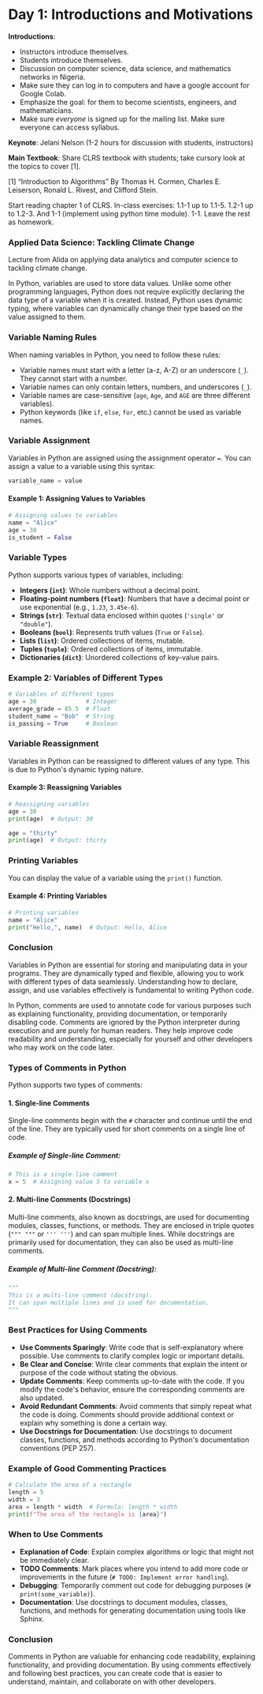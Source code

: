 Day 1: Introductions and Motivations
=====================================


**Introductions**: 
* Instructors introduce themselves.
* Students introduce themselves.
* Discussion on computer science, data science, and mathematics networks in Nigeria.
* Make sure they can log in to computers and have a google account for Google Colab.
* Emphasize the goal: for them to become scientists, engineers, and mathematicians.
* Make sure *everyone* is signed up for the mailing list. Make sure everyone can access syllabus.

**Keynote**: Jelani Nelson (1-2 hours for discussion with students, instructors)

**Main Textbook**: Share CLRS textbook with students; take cursory look at the topics to cover [1].

[1] “Introduction to Algorithms” 
By Thomas H. Cormen, Charles E. Leiserson, Ronald L. Rivest, and Clifford Stein.

Start reading chapter 1 of CLRS. 
In-class exercises:
1.1-1 up to 1.1-5. 1.2-1 up to 1.2-3. And 1-1 (implement using python time module).
1-1.
Leave the rest as homework.

### Applied Data Science: Tackling Climate Change

Lecture from Alida on applying data analytics and computer science to tackling climate change. 


In Python, variables are used to store data values. Unlike some other programming languages, Python does not require explicitly declaring the data type of a variable when it is created. Instead, Python uses dynamic typing, where variables can dynamically change their type based on the value assigned to them.

### Variable Naming Rules

When naming variables in Python, you need to follow these rules:

- Variable names must start with a letter (a-z, A-Z) or an underscore (`_`). They cannot start with a number.
- Variable names can only contain letters, numbers, and underscores (`_`).
- Variable names are case-sensitive (`age`, `Age`, and `AGE` are three different variables).
- Python keywords (like `if`, `else`, `for`, etc.) cannot be used as variable names.

### Variable Assignment

Variables in Python are assigned using the assignment operator `=`. You can assign a value to a variable using this syntax:

```python
variable_name = value
```

#### Example 1: Assigning Values to Variables

```python
# Assigning values to variables
name = "Alice"
age = 30
is_student = False
```

### Variable Types

Python supports various types of variables, including:

- **Integers (`int`)**: Whole numbers without a decimal point.
- **Floating-point numbers (`float`)**: Numbers that have a decimal point or use exponential (e.g., `1.23`, `3.45e-6`).
- **Strings (`str`)**: Textual data enclosed within quotes (`'single'` or `"double"`).
- **Booleans (`bool`)**: Represents truth values (`True` or `False`).
- **Lists (`list`)**: Ordered collections of items, mutable.
- **Tuples (`tuple`)**: Ordered collections of items, immutable.
- **Dictionaries (`dict`)**: Unordered collections of key-value pairs.

### Example 2: Variables of Different Types

```python
# Variables of different types
age = 30              # Integer
average_grade = 85.5  # Float
student_name = "Bob"  # String
is_passing = True     # Boolean
```

### Variable Reassignment

Variables in Python can be reassigned to different values of any type. This is due to Python's dynamic typing nature.

#### Example 3: Reassigning Variables

```python
# Reassigning variables
age = 30
print(age)  # Output: 30

age = "thirty"
print(age)  # Output: thirty
```

### Printing Variables

You can display the value of a variable using the `print()` function.

#### Example 4: Printing Variables

```python
# Printing variables
name = "Alice"
print("Hello,", name)  # Output: Hello, Alice
```

### Conclusion

Variables in Python are essential for storing and manipulating data in your programs. They are dynamically typed and flexible, allowing you to work with different types of data seamlessly. Understanding how to declare, assign, and use variables effectively is fundamental to writing Python code.

In Python, comments are used to annotate code for various purposes such as explaining functionality, providing documentation, or temporarily disabling code. Comments are ignored by the Python interpreter during execution and are purely for human readers. They help improve code readability and understanding, especially for yourself and other developers who may work on the code later.

### Types of Comments in Python

Python supports two types of comments:

#### 1. Single-line Comments

Single-line comments begin with the `#` character and continue until the end of the line. They are typically used for short comments on a single line of code.

##### Example of Single-line Comment:

```python
# This is a single-line comment
x = 5  # Assigning value 5 to variable x
```

#### 2. Multi-line Comments (Docstrings)

Multi-line comments, also known as docstrings, are used for documenting modules, classes, functions, or methods. They are enclosed in triple quotes (`""" """` or `''' '''`) and can span multiple lines. While docstrings are primarily used for documentation, they can also be used as multi-line comments.

##### Example of Multi-line Comment (Docstring):

```python
"""
This is a multi-line comment (docstring).
It can span multiple lines and is used for documentation.
"""
```

### Best Practices for Using Comments

- **Use Comments Sparingly**: Write code that is self-explanatory where possible. Use comments to clarify complex logic or important details.
- **Be Clear and Concise**: Write clear comments that explain the intent or purpose of the code without stating the obvious.
- **Update Comments**: Keep comments up-to-date with the code. If you modify the code's behavior, ensure the corresponding comments are also updated.
- **Avoid Redundant Comments**: Avoid comments that simply repeat what the code is doing. Comments should provide additional context or explain why something is done a certain way.
- **Use Docstrings for Documentation**: Use docstrings to document classes, functions, and methods according to Python's documentation conventions (PEP 257).

### Example of Good Commenting Practices

```python
# Calculate the area of a rectangle
length = 5
width = 3
area = length * width  # Formula: length * width
print(f"The area of the rectangle is {area}")
```

### When to Use Comments

- **Explanation of Code**: Explain complex algorithms or logic that might not be immediately clear.
- **TODO Comments**: Mark places where you intend to add more code or improvements in the future (`# TODO: Implement error handling`).
- **Debugging**: Temporarily comment out code for debugging purposes (`# print(some_variable)`).
- **Documentation**: Use docstrings to document modules, classes, functions, and methods for generating documentation using tools like Sphinx.

### Conclusion

Comments in Python are valuable for enhancing code readability, explaining functionality, and providing documentation. By using comments effectively and following best practices, you can create code that is easier to understand, maintain, and collaborate on with other developers.
